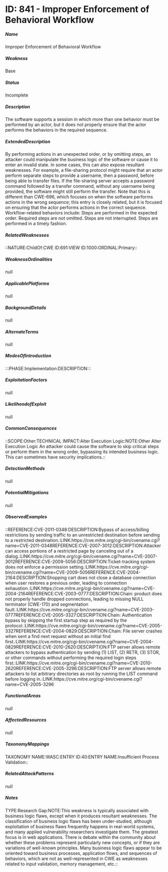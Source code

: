 # ID: 841 - Improper Enforcement of Behavioral Workflow
<h5>Name</h5>Improper Enforcement of Behavioral Workflow
<h5>Weakness</h5>Base
<h5>Status</h5>Incomplete
<h5>Description</h5>The software supports a session in which more than one behavior must be performed by an actor, but it does not properly ensure that the actor performs the behaviors in the required sequence.
<h5>ExtendedDescription</h5>By performing actions in an unexpected order, or by omitting steps, an attacker could manipulate the business logic of the software or cause it to enter an invalid state. In some cases, this can also expose resultant weaknesses. For example, a file-sharing protocol might require that an actor perform separate steps to provide a username, then a password, before being able to transfer files. If the file-sharing server accepts a password command followed by a transfer command, without any username being provided, the software might still perform the transfer. Note that this is different than CWE-696, which focuses on when the software performs actions in the wrong sequence; this entry is closely related, but it is focused on ensuring that the actor performs actions in the correct sequence. Workflow-related behaviors include: Steps are performed in the expected order. Required steps are not omitted. Steps are not interrupted. Steps are performed in a timely fashion.
<h5>RelatedWeaknesses</h5>::NATURE:ChildOf:CWE ID:691:VIEW ID:1000:ORDINAL:Primary::
<h5>WeaknessOrdinalities</h5>null
<h5>ApplicablePlatforms</h5>null
<h5>BackgroundDetails</h5>null
<h5>AlternateTerms</h5>null
<h5>ModesOfIntroduction</h5>:::PHASE:Implementation:DESCRIPTION:::
<h5>ExploitationFactors</h5>null
<h5>LikelihoodofExploit</h5>null
<h5>CommonConsequences</h5>::SCOPE:Other:TECHNICAL IMPACT:Alter Execution Logic:NOTE:Other Alter Execution Logic An attacker could cause the software to skip critical steps or perform them in the wrong order, bypassing its intended business logic. This can sometimes have security implications.::
<h5>DetectionMethods</h5>null
<h5>PotentialMitigations</h5>null
<h5>ObservedExamples</h5>::REFERENCE:CVE-2011-0348:DESCRIPTION:Bypass of access/billing restrictions by sending traffic to an unrestricted destination before sending to a restricted destination.:LINK:https://cve.mitre.org/cgi-bin/cvename.cgi?name=CVE-2011-0348REFERENCE:CVE-2007-3012:DESCRIPTION:Attacker can access portions of a restricted page by canceling out of a dialog.:LINK:https://cve.mitre.org/cgi-bin/cvename.cgi?name=CVE-2007-3012REFERENCE:CVE-2009-5056:DESCRIPTION:Ticket-tracking system does not enforce a permission setting.:LINK:https://cve.mitre.org/cgi-bin/cvename.cgi?name=CVE-2009-5056REFERENCE:CVE-2004-2164:DESCRIPTION:Shopping cart does not close a database connection when user restores a previous order, leading to connection exhaustion.:LINK:https://cve.mitre.org/cgi-bin/cvename.cgi?name=CVE-2004-2164REFERENCE:CVE-2003-0777:DESCRIPTION:Chain: product does not properly handle dropped connections, leading to missing NULL terminator (CWE-170) and segmentation fault.:LINK:https://cve.mitre.org/cgi-bin/cvename.cgi?name=CVE-2003-0777REFERENCE:CVE-2005-3327:DESCRIPTION:Chain: Authentication bypass by skipping the first startup step as required by the protocol.:LINK:https://cve.mitre.org/cgi-bin/cvename.cgi?name=CVE-2005-3327REFERENCE:CVE-2004-0829:DESCRIPTION:Chain: File server crashes when sent a find next request without an initial find first.:LINK:https://cve.mitre.org/cgi-bin/cvename.cgi?name=CVE-2004-0829REFERENCE:CVE-2010-2620:DESCRIPTION:FTP server allows remote attackers to bypass authentication by sending (1) LIST, (2) RETR, (3) STOR, or other commands without performing the required login steps first.:LINK:https://cve.mitre.org/cgi-bin/cvename.cgi?name=CVE-2010-2620REFERENCE:CVE-2005-3296:DESCRIPTION:FTP server allows remote attackers to list arbitrary directories as root by running the LIST command before logging in.:LINK:https://cve.mitre.org/cgi-bin/cvename.cgi?name=CVE-2005-3296
<h5>FunctionalAreas</h5>null
<h5>AffectedResources</h5>null
<h5>TaxonomyMappings</h5>TAXONOMY NAME:WASC:ENTRY ID:40:ENTRY NAME:Insufficient Process Validation::
<h5>RelatedAttackPatterns</h5>null
<h5>Notes</h5>TYPE:Research Gap:NOTE:This weakness is typically associated with business logic flaws, except when it produces resultant weaknesses. The classification of business logic flaws has been under-studied, although exploitation of business flaws frequently happens in real-world systems, and many applied vulnerability researchers investigate them. The greatest focus is in web applications. There is debate within the community about whether these problems represent particularly new concepts, or if they are variations of well-known principles. Many business logic flaws appear to be oriented toward business processes, application flows, and sequences of behaviors, which are not as well-represented in CWE as weaknesses related to input validation, memory management, etc.::

